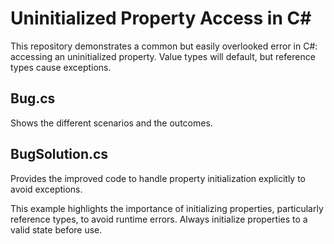 # Uninitialized Property Access in C#

This repository demonstrates a common but easily overlooked error in C#: accessing an uninitialized property. Value types will default, but reference types cause exceptions.

## Bug.cs
Shows the different scenarios and the outcomes.

## BugSolution.cs
Provides the improved code to handle property initialization explicitly to avoid exceptions.

This example highlights the importance of initializing properties, particularly reference types, to avoid runtime errors.  Always initialize properties to a valid state before use.